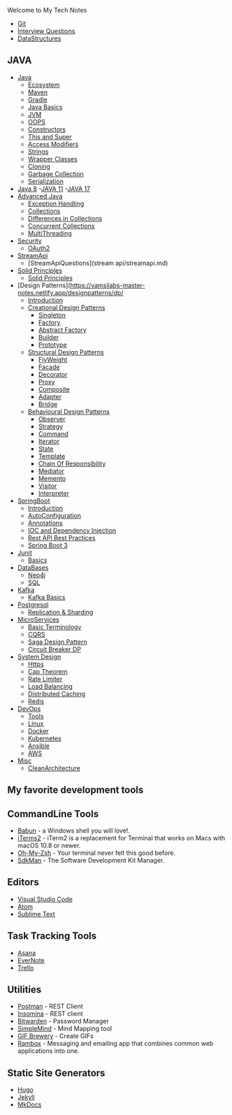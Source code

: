 
Welcome to My Tech Notes



- [Git](https://vamsilabs-master-notes.netlify.app/git/)
- [Interview Questions](https://vamsilabs-master-notes.netlify.app/interviewquestions/)
- [DataStructures](https://vamsilabs-master-notes.netlify.app/dsa/)

## JAVA 

- [Java](https://vamsilabs-master-notes.netlify.app/java/ecosystem/)
    - [Ecosystem](java/ecosystem.md)
    - [Maven](java/maven.md)
    - [Gradle](java/gradle.md)
    - [Java Basics](java/JavaBasics.md)
    - [JVM](java/Jvm.md)
    - [OOPS](java/oops.md)
    - [Constructors](java/Constructors.md)
    - [This and Super](java/thisandSuper.md)
    - [Access Modifiers](java/AccessModifiers.md)
    - [Strings](java/Strings.md)
    - [Wrapper Classes](java/WrapperClasses.md)
    - [Cloning](java/Cloning.md)
    - [Garbage Collection](java/GarbageCollection.md)
    - [Serialization](java/Serialization.md)
- [Java 8](https://vamsilabs-master-notes.netlify.app/java/Java8/)
-[JAVA 11](https://vamsilabs-master-notes.netlify.app/java/java11)
-[JAVA 17](https://vamsilabs-master-notes.netlify.app/java/Java17/)
- [Advanced Java](https://vamsilabs-master-notes.netlify.app/java/ExceptionHandling/)
    - [Exception Handling](java/ExceptionHandling.md)
    - [Collections](java/Collections.md)
    - [Differences in Collections](java/DiffCollections.md)
    - [Concurrent Collections](java/ConcurrentCollections.md)
    - [MultiThreading](java/MultiThreading.md)
- [Security](https://vamsilabs-master-notes.netlify.app/security/Oauth/)
    - [OAuth2](security/Oauth.md)
- [StreamApi](https://vamsilabs-master-notes.netlify.app/stream%20api/streamapi/)
    - [StreamApiQuestions](stream api/streamapi.md)
- [Solid Principles](https://vamsilabs-master-notes.netlify.app/solidprinciples/solidprinciples/)
    - [Solid Principles](solidprinciples/solidprinciples.md)
- [Design Patterns](https://vamsilabs-master-notes.netlify.app/designpatterns/dp/
    - [Introduction](designpatterns/dp.md)
    - [Creational Design Patterns](designpatterns/creationalDesignPatterns/CreationalDesignPatterns.md)
        - [Singleton](designpatterns/creationalDesignPatterns/singletondesignpattern.md)
        - [Factory](designpatterns/creationalDesignPatterns/FactoryDesignPattern.md)
        - [Abstract Factory](designpatterns/creationalDesignPatterns/AbstractFactoryDesignPattern.md)
        - [Builder](designpatterns/creationalDesignPatterns/BuilderDesignPattern.md)
        - [Prototype](designpatterns/creationalDesignPatterns/PrototypeDesignPattern.md)
    - [Structural Design Patterns](designpatterns/structuralDesignPatterns/flyweightdesignpattern.md)
        - [FlyWeight](designpatterns/structuralDesignPatterns/flyweightdesignpattern.md)
        - [Facade](designpatterns/structuralDesignPatterns/facadedesignpattern.md)
        - [Decorator](designpatterns/structuralDesignPatterns/DecoratorDesignPattern.md)
        - [Proxy](designpatterns/structuralDesignPatterns/Proxydesignpattern.md)
        - [Composite](designpatterns/structuralDesignPatterns/CompositeDesignPattern.md)
        - [Adapter](designpatterns/structuralDesignPatterns/AdapterDesignPattern.md)
        - [Bridge](designpatterns/structuralDesignPatterns/BridgeDesignPattern.md)
    - [Behavioural Design Patterns](designpatterns/behaviouralDesignPatterns/ObserverDesignPattern.md)
        - [Observer](designpatterns/behaviouralDesignPatterns/ObserverDesignPattern.md)
        - [Strategy](designpatterns/behaviouralDesignPatterns/StrategyDp.md)
        - [Command](designpatterns/behaviouralDesignPatterns/CommandDp.md)
        - [Iterator](designpatterns/behaviouralDesignPatterns/Iterator.md)
        - [State](designpatterns/behaviouralDesignPatterns/StateDp.md)
        - [Template](designpatterns/behaviouralDesignPatterns/TemplateDp.md)
        - [Chain Of Responsibility](designpatterns/behaviouralDesignPatterns/ChainOfResponsibilityDesignPattern.md)
        - [Mediator](designpatterns/behaviouralDesignPatterns/MediatorDp.md)
        - [Memento](designpatterns/behaviouralDesignPatterns/MementoDp.md)
        - [Visitor](designpatterns/behaviouralDesignPatterns/VisitorDp.md)
        - [Interpreter](designpatterns/behaviouralDesignPatterns/Interpreter.md)
- [SpringBoot](https://vamsilabs-master-notes.netlify.app/springboot/introduction/)
    - [Introduction](springboot/introduction.md)
    - [AutoConfiguration](springboot/AutoConfiguration.md)
    - [Annotations](springboot/Annotations.md)
    - [IOC and Dependency Injection](springboot/SpringIOC.md)
    - [Rest API Best Practices](springboot/restapibestpractices.md)
    - [Spring Boot 3](springboot/SpringBoot3.md)
- [Junit](https://vamsilabs-master-notes.netlify.app/junit/junit/)
    - [Basics](junit/junit.md)
- [DataBases](https://vamsilabs-master-notes.netlify.app/databases/sql/)
    - [Neo4j](databases/neo4j.md)
    - [SQL](databases/sql.md)
- [Kafka](https://vamsilabs-master-notes.netlify.app/Kafka/kafka/)
    - [Kafka Basics](Kafka/kafka.md)
- [Postgresql](postgresql/postgresql.md)
    - [Replication & Sharding](postgresql/postgresql.md)
- [MicroServices](https://vamsilabs-master-notes.netlify.app/microservices/microservices/)
    - [Basic Terminology](microservices/microservices.md)
    - [CQRS](CQRS.md)
    - [Saga Design Pattern](microservices/SagaDesignPattern.md)
    - [Circuit Breaker DP](microservices/CircuitBreaker.md)
- [System Design](https://vamsilabs-master-notes.netlify.app/https/)
    - [Https](https.md)
    - [Cap Theorem](capTheorem.md)
    - [Rate Limiter](ratelimiting.md)
    - [Load Balancing](loadbalancer.md)
    - [Distributed Caching](distributedCaching.md)
    - [Redis](redis.md)
- [DevOps](devops/devops.md)
    - [Tools](devops/devops.md)
    - [Linux](devops/linux.md)
    - [Docker](devops/docker.md)
    - [Kubernetes](devops/kubernetes.md)
    - [Ansible](devops/ansible.md)
    - [AWS](devops/aws.md)
- [Misc](misc/clean-architecture.md)
    - [CleanArchitecture](misc/clean-architecture.md)


## My favorite development tools

## CommandLine Tools

- [Babun](http://babun.github.io/) - a Windows shell you will love!.
- [iTerms2](http://www.iterm2.com/) - iTerm2 is a replacement for Terminal that works on Macs with macOS 10.8 or newer.
- [Oh-My-Zsh](http://ohmyz.sh/) - Your terminal never felt this good before.
- [SdkMan](https://sdkman.io/) - The Software Development Kit Manager.

## Editors

- [Visual Studio Code](https://code.visualstudio.com/)
- [Atom](https://atom.io/)
- [Sublime Text](https://www.sublimetext.com/3)

## Task Tracking Tools

- [Asana](https://app.asana.com)
- [EverNote](https://evernote.com/)
- [Trello](https://trello.com/)

## Utilities

- [Postman](https://www.getpostman.com/apps) - REST Client
- [Insomina](https://insomnia.rest/) - REST client
- [Bitwarden](https://bitwarden.com/) - Password Manager
- [SimpleMind](https://simplemind.eu/) - Mind Mapping tool
- [GIF Brewery](http://gifbrewery.com/) - Create GIFs
- [Rambox](http://rambox.pro/) - Messaging and emailing app that combines common web applications into one.

## Static Site Generators

- [Hugo](https://gohugo.io/)
- [Jekyll](https://jekyllrb.com/)
- [MkDocs](http://www.mkdocs.org/)
